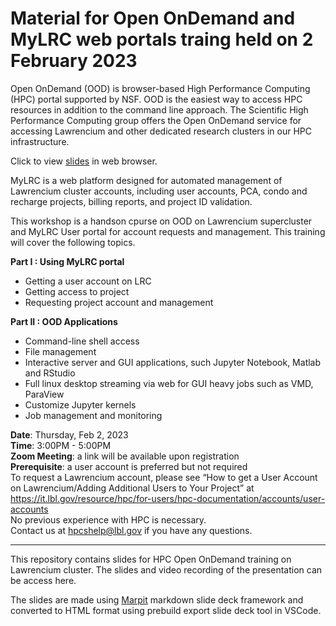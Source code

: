 # Material for Open OnDemand and MyLRC web portals traing held on 2 February 2023

Open OnDemand (OOD) is browser-based High Performance Computing (HPC) portal supported by NSF. OOD is the easiest way to access HPC resources in addition to the command line approach. The Scientific High Performance Computing group offers the Open OnDemand service for accessing Lawrencium and other dedicated research clusters in our HPC infrastructure.

Click to view [slides](http://htmlpreview.github.io/?https://github.com/lbnl-science-it/OOD_training_Feb2023/blob/main/OOD_trainining_7Feb.html) in web browser.

MyLRC is a web platform designed for automated management of Lawrencium cluster accounts, including user accounts, PCA, condo and recharge projects, billing reports, and project ID validation.

This workshop is a handson cpurse on OOD on Lawrencium supercluster and MyLRC User portal for account requests and management. This training will cover the following topics.

**Part I : Using MyLRC portal**
- Getting a user account on LRC
- Getting access to project
- Requesting project account and management

**Part II : OOD Applications**
- Command-line shell access
- File management
- Interactive server and GUI applications, such Jupyter Notebook, Matlab and RStudio
- Full linux desktop streaming via web for GUI heavy jobs such as VMD, ParaView
- Customize Jupyter kernels 
- Job management and monitoring



**Date**: Thursday, Feb 2, 2023\
**Time**: 3:00PM - 5:00PM\
**Zoom Meeting**: a link will be available upon registration\
**Prerequisite**: a user account is preferred but not required\
To request a Lawrencium account, please see “How to get a User Account on Lawrencium/Adding Additional Users to Your Project” at https://it.lbl.gov/resource/hpc/for-users/hpc-documentation/accounts/user-accounts \
No previous experience with HPC is necessary.\
Contact us at hpcshelp@lbl.gov if you have any questions.

---------------------------------------------------------------------------------

This repository contains slides for HPC Open OnDemand training on Lawrencium cluster. The slides and video recording of the presentation can be access here.

The slides are made using [Marpit](https://marpit.marp.app) markdown slide deck framework and converted to HTML format using prebuild export slide deck tool in VSCode.
